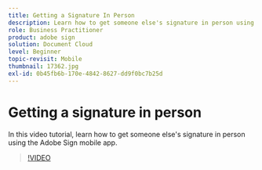 ```yaml
---
title: Getting a Signature In Person
description: Learn how to get someone else's signature in person using the Adobe Sign mobile app
role: Business Practitioner
product: adobe sign
solution: Document Cloud
level: Beginner
topic-revisit: Mobile
thumbnail: 17362.jpg
exl-id: 0b45fb6b-170e-4842-8627-dd9f0bc7b25d
---
```

# Getting a signature in person

In this video tutorial, learn how to get someone else's signature in person using the Adobe Sign mobile app.

>[!VIDEO](https://video.tv.adobe.com/v/17362?hidetitle=true)
